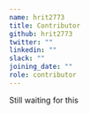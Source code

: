 ```yaml
---
name: hrit2773
title: Contributor
github: hrit2773
twitter: ""
linkedin: ""
slack: ""
joining_date: ""
role: contributor
---
```


Still waiting for this

